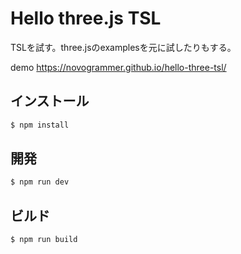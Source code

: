 # Hello three.js TSL

TSLを試す。three.jsのexamplesを元に試したりもする。

demo https://novogrammer.github.io/hello-three-tsl/


## インストール
```bash
$ npm install
```

## 開発
```bash
$ npm run dev
```

## ビルド
```bash
$ npm run build
```


